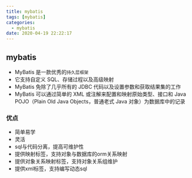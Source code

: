 ```yaml
---
title: mybatis
tags: [mybatis]
categories:
  - mybatis
date: 2020-04-19 22:22:17
---
```


## mybatis

* MyBatis 是一款优秀的`持久层框架`
* 它支持自定义 SQL、存储过程以及高级映射
* MyBatis 免除了几乎所有的 JDBC 代码以及设置参数和获取结果集的工作
* MyBatis 可以通过简单的 XML 或注解来配置和映射原始类型、接口和 Java POJO（Plain Old Java Objects，普通老式 Java 对象）为数据库中的记录



### 优点

* 简单易学
* 灵活
* sql与代码分离，提高可维护性
* 提供映射标签，支持对象与数据库的orm关系映射
* 提供对象关系映射标签，支持对象关系组维护
* 提供xml标签，支持编写动态sql